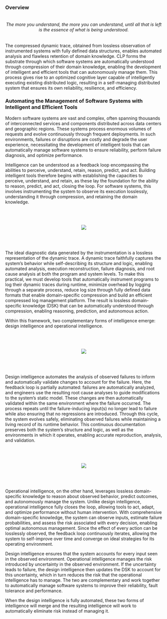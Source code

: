 

### Overview

<p align="center" style="padding-top: 20px;padding-bottom: 20px">
 <i>The more you understand, the more you can understand, until all that is left is the essence of what is being understood.</i>
</p>

The compressed dynamic trace, obtained from lossless observation of instrumented systems with fully defined data structures, enables automated analysis and flawless retention of domain knowledge. CLP forms the substrate through which software systems are automatically understood through compression of their domain knowledge, enabling the development of intelligent and efficient tools that can autonomously manage them. This process gives rise to an optimized cognitive layer capable of intelligently executing existing distributed logic, resulting in a self-managing distributed system that ensures its own reliability, resilience, and efficiency.


### Automating the Management of Software Systems with Intelligent and Efficient Tools

Modern software systems are vast and complex, often spanning thousands of interconnected services and components distributed across data centers and geographic regions. These systems process enormous volumes of requests and evolve continuously through frequent deployments. In such environments, failures or disruptions are costly and degrade the user experience, necessitating the development of intelligent tools that can automatically manage software systems to ensure reliability, perform failure diagnosis, and optimize performance.

Intelligence can be understood as a feedback loop encompassing the abilities to perceive, understand, retain, reason, predict, and act. Building intelligent tools therefore begins with establishing the capacities to perceive, understand, and retain, as these lay the foundation for the ability to reason, predict, and act, closing the loop. For software systems, this involves instrumenting the system to observe its execution losslessly, understanding it through compression, and retaining the domain knowledge.

&nbsp;&nbsp;&nbsp;&nbsp;
<p align="center" style="padding-top: 20px;padding-bottom: 20px;">
  <img src="https://github.com/user-attachments/assets/8644f2fb-df93-456e-9387-affffcff1248" />
</p>
&nbsp;&nbsp;&nbsp;&nbsp;

The ideal diagnostic data generated by the instrumentation is a lossless representation of the dynamic trace. A dynamic trace faithfully captures the system’s behavior while self-describing its structure and logic, enabling automated analysis, execution reconstruction, failure diagnosis, and root cause analysis at both the program and system levels. To make this practical, we must develop tools that automatically instrument programs to log their dynamic traces during runtime, minimize overhead by logging through a separate process, reduce log size through fully defined data formats that enable domain-specific compression and build an efficient compressed log management platform. The result is lossless domain-specific knowledge (DSK) that can be automatically understood through compression, enabling reasoning, prediction, and autonomous action.

Within this framework, two complementary forms of intelligence emerge: design intelligence and operational intelligence.

&nbsp;&nbsp;&nbsp;&nbsp;
<p align="center" style="padding-top: 20px;padding-bottom: 20px;">
  <img src="https://github.com/user-attachments/assets/9b941ff0-bd1f-4b40-a551-e4ed7d4ae61b" />
</p>
&nbsp;&nbsp;&nbsp;&nbsp;

Design intelligence automates the analysis of observed failures to inform and automatically validate changes to account for the failure. Here, the feedback loop is partially automated: failures are automatically analyzed, and engineers use the resulting root cause analyses to guide modifications to the system’s static model. These changes are then automatically validated within the same environment where the failure occurred. The process repeats until the failure-inducing input(s) no longer lead to failure while also ensuring that no regressions are introduced. Through this cycle, the system evolves safely, eliminating observed failures while maintaining a living record of its runtime behavior. This continuous documentation preserves both the system’s structure and logic, as well as the environments in which it operates, enabling accurate reproduction, analysis, and validation.

&nbsp;&nbsp;&nbsp;&nbsp;
<p align="center" style="padding-top: 20px;padding-bottom: 20px;">
  <img src="https://github.com/user-attachments/assets/4c3cb2fd-9858-4a47-bc59-ae2b4606655c" />
</p>
&nbsp;&nbsp;&nbsp;&nbsp;

Operational intelligence, on the other hand, leverages lossless domain-specific knowledge to reason about observed behavior, predict outcomes, and autonomously manage the system. Unlike design intelligence, operational intelligence fully closes the loop, allowing tools to act, adapt, and optimize performance without human intervention. With comprehensive domain-specific knowledge, the system can observe inputs, estimate failure probabilities, and assess the risk associated with every decision, enabling optimal autonomous management. Since the effect of every action can be losslessly observed, the feedback loop continuously iterates, allowing the system to self-improve over time and converge on ideal strategies for its operating environment.

Design intelligence ensures that the system accounts for every input seen in the observed environment. Operational intelligence manages the risk introduced by uncertainty in the observed environment. If the uncertainty leads to failure, the design intelligence then updates the DSK to account for this uncertainty, which in turn reduces the risk that the operational intelligence has to manage. The two are complementary and work together to automatically manage software systems to improve their reliability, fault tolerance and performance. 

When the design intelligence is fully automated, these two forms of intelligence will merge and the resulting intelligence will work to automatically eliminate risk instead of managing it.


<!--
**vishalpalaniappan/vishalpalaniappan** is a ✨ _special_ ✨ repository because its `README.md` (this file) appears on your GitHub profile.


Here are some ideas to get you started:

- 🔭 I’m currently working on ...
- 🌱 I’m currently learning ...
- 👯 I’m looking to collaborate on ...
- 🤔 I’m looking for help with ...
- 💬 Ask me about ...
- 📫 How to reach me: ...
- 😄 Pronouns: ...
- ⚡ Fun fact: ...
-->
